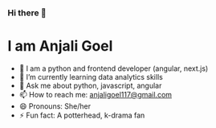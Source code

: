 ### Hi there 👋

# I am Anjali Goel

<!--
**anjalig117/anjalig117** is a ✨ _special_ ✨ repository because its `README.md` (this file) appears on your GitHub profile.

Here are some ideas to get you started:
-->
- 🔭 I am a python and frontend developer (angular, next.js)
- 🌱 I’m currently learning data analytics skills
- 💬 Ask me about python, javascript, angular
- 📫 How to reach me: anjaligoel117@gmail.com
- 😄 Pronouns: She/her
- ⚡ Fun fact: A potterhead, k-drama fan

